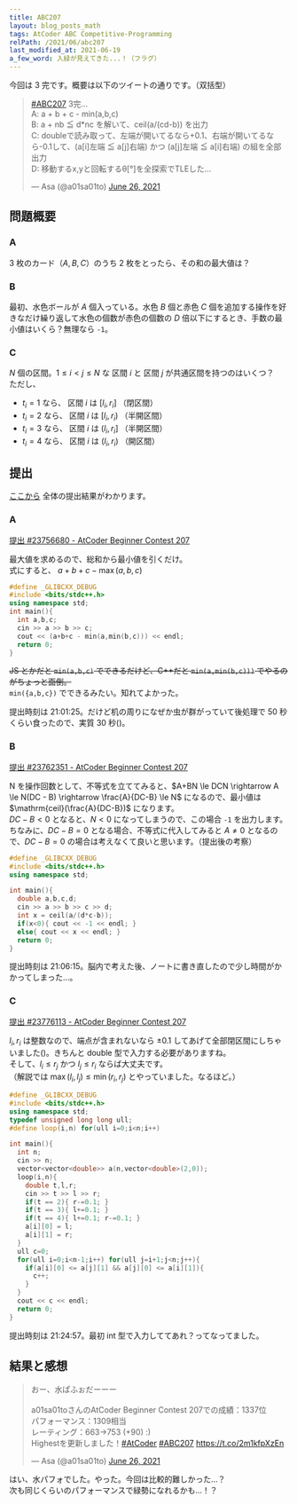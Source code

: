 ```yaml
---
title: ABC207
layout: blog_posts_math
tags: AtCoder ABC Competitive-Programming
relPath: /2021/06/abc207
last_modified_at: 2021-06-19
a_few_word: 入緑が見えてきた...！（フラグ）
---
```


今回は 3 完です。概要は以下のツイートの通りです。（双括型）

<blockquote class="twitter-tweet"><p lang="ja" dir="ltr"><a href="https://twitter.com/hashtag/ABC207?src=hash&amp;ref_src=twsrc%5Etfw">#ABC207</a> 3完...<br>A: a + b + c - min(a,b,c)<br>B: a + nb ≦ d*nc を解いて、ceil(a/(cd-b)) を出力<br>C: doubleで読み取って、左端が開いてるなら+0.1、右端が開いてるなら-0.1して、(a[i]左端 ≦ a[j]右端) かつ (a[j]左端 ≦ a[i]右端) の組を全部出力<br>D: 移動するx,yと回転するθ[°]を全探索でTLEした...</p>&mdash; Asa (@a01sa01to) <a href="https://twitter.com/a01sa01to/status/1408782347667853322?ref_src=twsrc%5Etfw">June 26, 2021</a></blockquote> <script async src="https://platform.twitter.com/widgets.js" charset="utf-8"></script>

## 問題概要

### A

3 枚のカード（$A,B,C$）のうち 2 枚をとったら、その和の最大値は？

### B

最初、水色ボールが $A$ 個入っている。水色 $B$ 個と赤色 $C$ 個を追加する操作を好きなだけ繰り返して水色の個数が赤色の個数の $D$ 倍以下にするとき、手数の最小値はいくら？無理なら `-1`。

### C

$N$ 個の区間。$1 \le i \lt j \le N$ な 区間 $i$ と 区間 $j$ が共通区間を持つのはいくつ？<br>
ただし、

- $t_i = 1$ なら、 区間 $i$ は $[l_i,r_i]$ （閉区間）
- $t_i = 2$ なら、 区間 $i$ は $[l_i,r_i)$ （半開区間）
- $t_i = 3$ なら、 区間 $i$ は $(l_i,r_i]$ （半開区間）
- $t_i = 4$ なら、 区間 $i$ は $(l_i,r_i)$ （開区間）

## 提出

[ここから](https://atcoder.jp/contests/abc207/submissions?f.User=a01sa01to) 全体の提出結果がわかります。

### A

[提出 #23756680 - AtCoder Beginner Contest 207](https://atcoder.jp/contests/abc207/submissions/23756680)

最大値を求めるので、総和から最小値を引くだけ。<br>
式にすると、 $a+b+c-\max (a,b,c)$

```cpp
#define _GLIBCXX_DEBUG
#include <bits/stdc++.h>
using namespace std;
int main(){
  int a,b,c;
  cin >> a >> b >> c;
  cout << (a+b+c - min(a,min(b,c))) << endl;
  return 0;
}
```

~~JS とかだと `min(a,b,c)` でできるだけど、C++だと `min(a,min(b,c)))` でやるのがちょっと面倒。~~ <br>
`min({a,b,c})` でできるみたい。知れてよかった。

提出時刻は 21:01:25。だけど机の周りになぜか虫が群がっていて後処理で 50 秒くらい食ったので、実質 30 秒()。

### B

[提出 #23762351 - AtCoder Beginner Contest 207](https://atcoder.jp/contests/abc207/submissions/23762351)

N を操作回数として、不等式を立ててみると、$A+BN \le DCN \rightarrow A \le N(DC - B) \rightarrow \frac{A}{DC-B} \le N$ になるので、最小値は $\mathrm{ceil}(\frac{A}{DC-B})$ になります。<br>
$DC-B \lt 0$ となると、$N \lt 0$ になってしまうので、この場合 `-1` を出力します。<br>
ちなみに、$DC-B = 0$ となる場合、不等式に代入してみると $A \ne 0$ となるので、$DC-B = 0$ の場合は考えなくて良いと思います。（提出後の考察）

```cpp
#define _GLIBCXX_DEBUG
#include <bits/stdc++.h>
using namespace std;

int main(){
  double a,b,c,d;
  cin >> a >> b >> c >> d;
  int x = ceil(a/(d*c-b));
  if(x<0){ cout << -1 << endl; }
  else{ cout << x << endl; }
  return 0;
}
```

提出時刻は 21:06:15。脳内で考えた後、ノートに書き直したので少し時間がかかってしまった...。

### C

[提出 #23776113 - AtCoder Beginner Contest 207](https://atcoder.jp/contests/abc207/submissions/23776113)

$l_i, r_i$ は整数なので、端点が含まれないなら $\pm 0.1$ してあげて全部閉区間にしちゃいました()。きちんと double 型で入力する必要がありますね。<br>
そして、$l_i \le r_j$ かつ $l_j \le r_i$ ならば大丈夫です。<br>
（解説では $\max(l_i, l_j) \le \min(r_i, r_j)$ とやっていました。なるほど。）

```cpp
#define _GLIBCXX_DEBUG
#include <bits/stdc++.h>
using namespace std;
typedef unsigned long long ull;
#define loop(i,n) for(ull i=0;i<n;i++)

int main(){
  int n;
  cin >> n;
  vector<vector<double>> a(n,vector<double>(2,0));
  loop(i,n){
    double t,l,r;
    cin >> t >> l >> r;
    if(t == 2){ r-=0.1; }
    if(t == 3){ l+=0.1; }
    if(t == 4){ l+=0.1; r-=0.1; }
    a[i][0] = l;
    a[i][1] = r;
  }
  ull c=0;
  for(ull i=0;i<n-1;i++) for(ull j=i+1;j<n;j++){
    if(a[i][0] <= a[j][1] && a[j][0] <= a[i][1]){
      c++;
    }
  }
  cout << c << endl;
  return 0;
}
```

提出時刻は 21:24:57。最初 int 型で入力しててあれ？ってなってました。

## 結果と感想

<blockquote class="twitter-tweet"><p lang="ja" dir="ltr">おー、水ぱふぉだーーー<br><br>a01sa01toさんのAtCoder Beginner Contest 207での成績：1337位<br>パフォーマンス：1309相当<br>レーティング：663→753 (+90) :)<br>Highestを更新しました！<a href="https://twitter.com/hashtag/AtCoder?src=hash&amp;ref_src=twsrc%5Etfw">#AtCoder</a> <a href="https://twitter.com/hashtag/ABC207?src=hash&amp;ref_src=twsrc%5Etfw">#ABC207</a> <a href="https://t.co/2m1kfpXzEn">https://t.co/2m1kfpXzEn</a></p>&mdash; Asa (@a01sa01to) <a href="https://twitter.com/a01sa01to/status/1408786534963105802?ref_src=twsrc%5Etfw">June 26, 2021</a></blockquote> <script async src="https://platform.twitter.com/widgets.js" charset="utf-8"></script>

はい、水パフォでした。やった。今回は比較的難しかった...？<br>
次も同じくらいのパフォーマンスで緑勢になれるかも...！？
